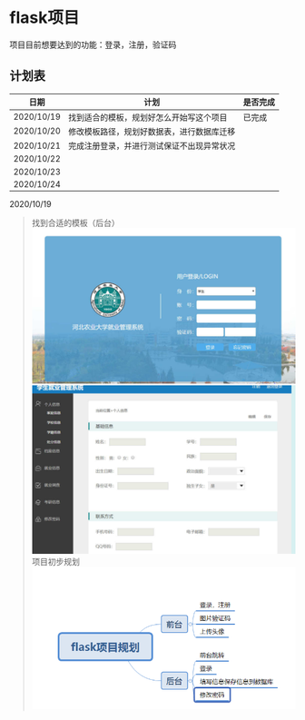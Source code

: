 # flask项目
项目目前想要达到的功能：登录，注册，验证码

## 计划表

|日期 |计划 |是否完成 |
|----- |----- |----- |
|2020/10/19|找到适合的模板，规划好怎么开始写这个项目|已完成|
|2020/10/20|修改模板路径，规划好数据表，进行数据库迁移||
|2020/10/21|完成注册登录，并进行测试保证不出现异常状况||
|2020/10/22|||
|2020/10/23|||
|2020/10/24|||


2020/10/19
>找到合适的模板（后台）
![模板文件](./images/muban.png)
![模板文件](./images/muban2.png)
>项目初步规划
![项目初步规划](./images/初步规划.png)



